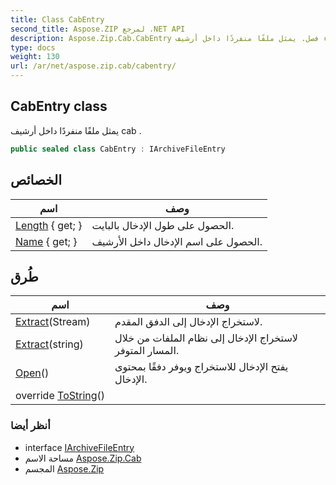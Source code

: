 ```yaml
---
title: Class CabEntry
second_title: Aspose.ZIP لمرجع .NET API
description: Aspose.Zip.Cab.CabEntry فصل. يمثل ملفًا منفردًا داخل أرشيف cab .
type: docs
weight: 130
url: /ar/net/aspose.zip.cab/cabentry/
---
```

## CabEntry class

يمثل ملفًا منفردًا داخل أرشيف cab .

```csharp
public sealed class CabEntry : IArchiveFileEntry
```

## الخصائص

| اسم | وصف |
| --- | --- |
| [Length](../../aspose.zip.cab/cabentry/length/) { get; } | الحصول على طول الإدخال بالبايت. |
| [Name](../../aspose.zip.cab/cabentry/name/) { get; } | الحصول على اسم الإدخال داخل الأرشيف. |

## طُرق

| اسم | وصف |
| --- | --- |
| [Extract](../../aspose.zip.cab/cabentry/extract/#extract_1)(Stream) | لاستخراج الإدخال إلى الدفق المقدم. |
| [Extract](../../aspose.zip.cab/cabentry/extract/#extract)(string) | لاستخراج الإدخال إلى نظام الملفات من خلال المسار المتوفر. |
| [Open](../../aspose.zip.cab/cabentry/open/)() | يفتح الإدخال للاستخراج ويوفر دفقًا بمحتوى الإدخال. |
| override [ToString](../../aspose.zip.cab/cabentry/tostring/)() |  |

### أنظر أيضا

* interface [IArchiveFileEntry](../../aspose.zip/iarchivefileentry/)
* مساحة الاسم [Aspose.Zip.Cab](../../aspose.zip.cab/)
* المجسم [Aspose.Zip](../../)



